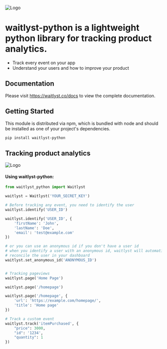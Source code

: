 ![Logo](./documentation/assets/waitlyst-github.png)

# waitlyst-python is a lightweight python library for tracking product analytics.

- Track every event on your app
- Understand your users and how to improve your product

## Documentation
Please visit https://waitlyst.co/docs to view the complete documentation.

## Getting Started
This module is distributed via npm, which is bundled with node and should be installed as one of your project's dependencies.

```sh
pip install waitlyst-python
```

## Tracking product analytics
![Logo](./documentation/assets/github-analytics.png)

#### Using waitlyst-python:

```python
from waitlyst_python import Waitlyst

waitlyst = Waitlyst('YOUR_SECRET_KEY')

# Before tracking any event, you need to identify the user
waitlyst.identify('USER_ID')

waitlyst.identify('USER_ID', {
    'firstName': 'John',
    'lastName': 'Doe',
    'email': 'test@example.com'
})

# or you can use an anonymous id if you don't have a user id
# when you identify a user with an anonymous id, waitlyst will automatically
# reconcile the user in your dashboard
waitlyst.set_anonymous_id('ANONYMOUS_ID')


# Tracking pageviews
waitlyst.page('Home Page')

waitlyst.page('/homepage')

waitlyst.page('/homepage', {
    'url': 'https://example.com/homepage/',
    'title': 'Home page'
})

# Track a custom event
waitlyst.track('itemPurchased', {
    "price": 3000,
    "id": '1234',
    "quantity": 1 
})
```